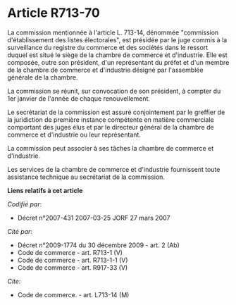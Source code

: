 # Article R713-70

La commission mentionnée à l'article L. 713-14, dénommée "commission d'établissement des listes électorales", est présidée
par le juge commis à la surveillance du registre du commerce et des sociétés dans le ressort duquel est situé le siège de la
chambre de commerce et d'industrie. Elle est composée, outre son président, d'un représentant du préfet et d'un membre de la
chambre de commerce et d'industrie désigné par l'assemblée générale de la chambre.

La commission se réunit, sur convocation de son président, à compter du 1er janvier de l'année de chaque renouvellement.

Le secrétariat de la commission est assuré conjointement par le greffier de la juridiction de première instance compétente en
matière commerciale comportant des juges élus et par le directeur général de la chambre de commerce et d'industrie ou leur
représentant.

La commission peut associer à ses tâches la chambre de commerce et d'industrie.

Les services de la chambre de commerce et d'industrie fournissent toute assistance technique au secrétariat de la commission.

**Liens relatifs à cet article**

_Codifié par_:

  - Décret n°2007-431 2007-03-25 JORF 27 mars 2007

_Cité par_:

  - Décret n°2009-1774 du 30 décembre 2009 - art. 2 (Ab)
  - Code de commerce - art. R713-1 (V)
  - Code de commerce - art. R713-1-1 (V)
  - Code de commerce - art. R917-33 (V)

_Cite_:

  - Code de commerce. - art. L713-14 (M)
